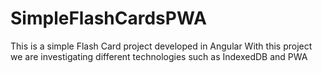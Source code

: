 # SimpleFlashCardsPWA
This is a simple Flash Card project developed in Angular
With this project we are investigating different technologies such as 
IndexedDB and PWA
